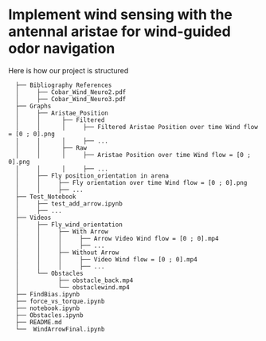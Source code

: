 # Implement wind sensing with the antennal aristae for wind-guided odor navigation

Here is how our project is structured

      ├── Bibliography References
      │     ├── Cobar_Wind_Neuro2.pdf
      │     ├── Cobar_Wind_Neuro3.pdf
      ├── Graphs
      │     ├── Aristae_Position
      │     │      ├── Filtered
      │     │      │     ├── Filtered Aristae Position over time Wind flow = [0 ; 0].png
      │     │      │     ├── ... 
      │     │      ├── Raw
      │     │      │     ├── Aristae Position over time Wind flow = [0 ; 0].png
      │     │      │     ├── ...
      │     ├── Fly position_orientation in arena
      │     │     ├── Fly orientation over time Wind flow = [0 ; 0].png
      │     │     ├── ... 
      ├── Test_Notebook
      │     ├── test_add_arrow.ipynb
      │     ├── ... 
      ├── Videos
      │     ├── Fly_wind_orientation
      │     │     ├── With Arrow
      │     │     │     ├── Arrow Video Wind flow = [0 ; 0].mp4
      │     │     │     ├── ...
      │     │     ├── Without Arrow
      │     │     │     ├── Video Wind flow = [0 ; 0].mp4
      │     │     │     ├── ...
      │     └── Obstacles
      │           ├── obstacle_back.mp4
      │           └── obstaclewind.mp4
      ├── FindBias.ipynb
      ├── force_vs_torque.ipynb
      ├── notebook.ipynb
      ├── Obstacles.ipynb
      ├── README.md
      └──  WindArrowFinal.ipynb        
      
